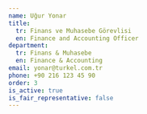 ```yaml
---
name: Uğur Yonar
title:
  tr: Finans ve Muhasebe Görevlisi
  en: Finance and Accounting Officer
department:
  tr: Finans & Muhasebe
  en: Finance & Accounting
email: yonar@turkel.com.tr
phone: +90 216 123 45 90
order: 3
is_active: true
is_fair_representative: false
---
```

